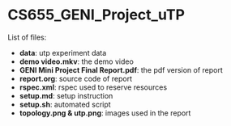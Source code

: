 # CS655_GENI_Project_uTP

List of files:

+ **data**: utp experiment data
+ **demo video.mkv**: the demo video
+ **GENI Mini Project Final Report.pdf**: the pdf version of report
+ **report.org**: source code of report
+ **rspec.xml**: rspec used to reserve resources
+ **setup.md**: setup instruction
+ **setup.sh**: automated script
+ **topology.png & utp.png**: images used in the report
